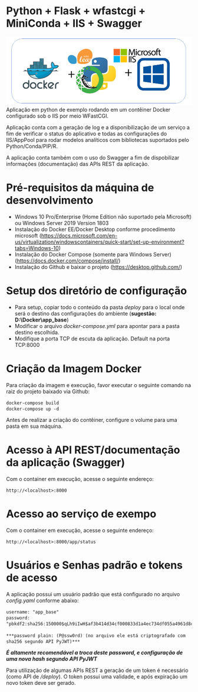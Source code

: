 # Python + Flask + wfastcgi + MiniConda + IIS + Swagger
![logo do projeto](docs/logo.png)
Aplicação em python de exemplo rodando em um contêiner Docker configurado sob o IIS por meio  WFastCGI.

Aplicação conta com a geração de log e a disponibilização de um serviço a fim de verificar o status do aplicativo e todas as configurações do IIS/AppPool para rodar modelos analíticos com bibliotecas suportados pelo Python/Conda/PIP/R.

A aplicação conta também com o uso do Swagger a fim de dispobilizar informações (documentação) das APIs REST da aplicação.

# Pré-requisitos da máquina de desenvolvimento

- Windows 10 Pro/Enterprise (Home Edition não suportado pela Microsoft) ou Windows Server 2019 Version 1803
- Instalação do Docker EE/Docker Desktop conforme procedimento microsoft (https://docs.microsoft.com/en-us/virtualization/windowscontainers/quick-start/set-up-environment?tabs=Windows-10)
- Instalação do Docker Compose (somente para Windows Server) (https://docs.docker.com/compose/install/)
- Instalação do Github e baixar o projeto (https://desktop.github.com/)

# Setup dos diretório de configuração

- Para setup, copiar todo o conteúdo da pasta *deploy* para o local onde será o destino das configurações do ambiente (**sugestão: D:\Docker\app_base**)
- Modificar o arquivo *docker-compose.yml* para apontar para a pasta destino escolhida.
- Modifique a porta TCP de escuta da aplicação. Default na porta TCP:8000

# Criação da Imagem Docker

Para criação da imagem e execução, favor executar o seguinte comando na raiz do projeto baixado via Github:

    docker-compose build
    docker-compose up -d

Antes de realizar a criação do contêiner, configure o volume para uma pasta em sua máquina.

# Acesso à API REST/documentação da aplicação (Swagger)

Com o container em execução, acesse o seguinte endereço:

    http://<localhost>:8000


# Acesso ao serviço de exempo

Com o container em execução, acesse o seguinte endereço:

    http://<localhost>:8000/app/status
	
# Usuários e Senhas padrão e tokens de acesso

A aplicação possui um usuário padrão que está configurado no arquivo *config.yaml* conforme abaixo:

	username: "app_base"
	password: "pbkdf2:sha256:150000$qLh9iIwH$af3b414d34cf000833d1a4ec734df055a4961d8ca90e63ad2e170bd388183134"
	
	***password plain: (P@ssw0rd) (no arquivo ele está criptografado com sha256 segundo API PyJWT)***

***É altamente recomendável a troca deste password, e configuração de uma nova hash segundo API PyJWT***

Para utilização de algumas APIs REST a geração de um token é necessário (como API de */deploy*). O token possui uma validade, e após expiração um novo token deve ser gerado.